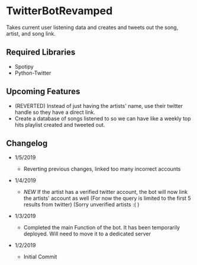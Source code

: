 # TwitterBotRevamped
Takes current user listening data and creates and tweets out the song, artist, and song link.   

## Required Libraries
- Spotipy
- Python-Twitter

## Upcoming Features
- (REVERTED) Instead of just having the artists' name, use their twitter handle so they have a direct link.
- Create a database of songs listened to so we can have like a weekly top hits playlist created and tweeted out.

## Changelog
- 1/5/2019
   - Reverting previous changes, linked too many incorrect accounts
   
- 1/4/2019
   - *NEW* If the artist has a verified twitter account, the bot will now link the artists' account as well (For now the query is limited to the first 5 results from twitter) (Sorry unverified artists :( )

- 1/3/2019
   - Completed the main Function of the bot. It has been temporarily deployed. Will need to move it to a dedicated server

- 1/2/2019
   - Initial Commit
